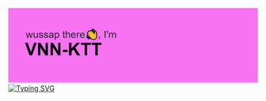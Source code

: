 <img src="https://github.com/vnn-ktt/vnn-ktt/blob/main/headrz.png" alt="Hi, there!" />
<a href="https://git.io/typing-svg">
  <img src="https://readme-typing-svg.demolab.com?font=Fira+Code&duration=4500&pause=800&color=8613B6&center=false&vCenter=true&random=false&width=800&height=100&lines=I'm+just+a+regular+everyday+coder+moth%40%23%24%25%26er;I+told+you+in+the+first+commit%2C+I'll+tell+you+in+another" alt="Typing SVG" />
</a>

<!-- <p align="center">
  <img src="" width="50" height="50" alt="html"/>
</p>
<p align="right">
  <a href="https://t.me/vnn_ktt">TELEGRAM: @VNN_KTT</a><br>
  <a href="https://vk.com/iplatunov">VK: @IPLATUNOV</a><br>
  <a href="mailto: vanya.platun@yandex.ru">EMAIL: VANYA.PLATUN@YANDEX.RU</a><br>
</p> -->

<!--
**vnn-ktt/vnn-ktt** is a ✨ _special_ ✨ repository because its `README.md` (this file) appears on your GitHub profile.
Here are some ideas to get you started:

- 🔭 I’m currently working on ...
- 🌱 I’m currently learning ...
- 👯 I’m looking to collaborate on ...
- 🤔 I’m looking for help with ...
- 💬 Ask me about ...
- 📫 How to reach me: ...
- 😄 Pronouns: ...
- ⚡ Fun fact: ...
-->
